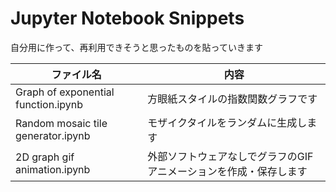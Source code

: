 # Jupyter Notebook Snippets

自分用に作って、再利用できそうと思ったものを貼っていきます

|ファイル名|内容|
|-|-|
|Graph of exponential function.ipynb|方眼紙スタイルの指数関数グラフです|
|Random mosaic tile generator.ipynb|モザイクタイルをランダムに生成します|
|2D graph gif animation.ipynb|外部ソフトウェアなしでグラフのGIFアニメーションを作成・保存します|